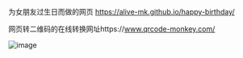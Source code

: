 为女朋友过生日而做的网页
https://alive-mk.github.io/happy-birthday/


网页转二维码的在线转换网址https://www.qrcode-monkey.com/

![image](https://github.com/Alive-mk/happy-birthday/assets/97665276/8eaa17de-6f2e-4111-99aa-ff81174d167d)
